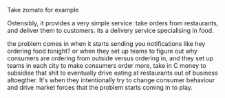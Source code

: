 Take zomato for example

Ostensibly, it provides a very simple service: take orders from restaurants, and deliver them to customers. its a delivery service specialising in food. 

the problem comes in when it starts sending you notifications like hey ordering food tonight?
or when they set up teams to figure out why consumers are ordering from outside versus ordering in, and they set up teams in each city to make consumers order more, take in C money to subsidise that shit to eventually drive eating at restaurants out of business altoegther. It's when they intentionally try to change consumer behaviour and drive market forces that the problem starts coming in to play.